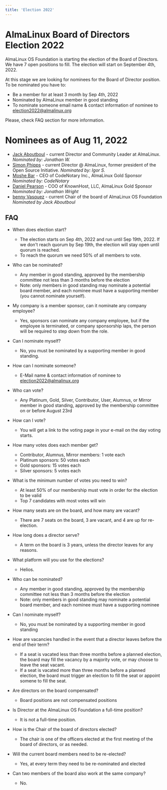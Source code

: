 ```yaml
---
title: 'Election 2022'
---
```

# AlmaLinux Board of Directors Election 2022

AlmaLinux OS Foundation is starting the election of the Board of Directors. We have 7 open positions to fill.
The election will start on September 4th, 2022.

At this stage we are looking for nominees for the Board of Director position. To be nominated you have to:
* Be a member for at least 3 month by Sep 4th, 2022
* Nominated by AlmaLinux member in good standing
* To nominate someone email name & contact information of nominee to election2022@almalinux.org

Please, check FAQ section for more information.

# Nominees as of Aug 11, 2022
* [Jack Aboutboul](https://www.linkedin.com/in/jackaboutboul/) - current Director and Community Leader at AlmaLinux. _Nominated by: Jonathan W._
* [Simon Phipps](https://en.wikipedia.org/wiki/Simon_Phipps_(programmer)) - current Director @ AlmaLinux, former president of the Open Source Initiative. _Nominated by: Igor S._
* [Moshe Bar](https://en.wikipedia.org/wiki/Moshe_Bar_(investor)) - CEO of CodeNotary Inc., AlmaLinux Gold Sponsor _Nominated by: CodeNotary_
* [Daniel Pearson](https://www.linkedin.com/in/daniel-pearson-b2559b60/) - COO of KnownHost, LLC, AlmaLinux Gold Sponsor _Nominated by: Jonathan Wright_
* [benny Vasquez](https://www.linkedin.com/in/bennyvasquez/) - current Chair of the board of AlmaLinux OS Foundation _Nominated by Jack Aboutboul_



## FAQ
* When does election start?
  * The election starts on Sep 4th, 2022 and run until Sep 19th, 2022. If we don't reach quorum by Sep 19th, the election will stay open until quorum is reached.
  * To reach the quorum we need 50% of all members to vote.

* Who can be nominated?
  * Any member in good standing, approved by the membership committee not less than 3 months before the election
  * Note: only members in good standing may nominate a potential board member, and each nominee must have a supporting member (you cannot nominate yourself).

* My company is a member sponsor, can it nominate any company employee?
  * Yes, sponsors can nominate any company employee, but if the employee is terminated, or company sponsorship laps, the person will be required to step down from the role.

* Can I nominate myself?
  * No, you must be nominated by a supporting member in good standing.

* How can I nominate someone?
  * E-Mail name & contact information of nominee to election2022@almalinux.org

* Who can vote?
  * Any Platinum, Gold, Silver, Contributor, User, Alumnus, or Mirror member in good standing, approved by the membership committee on or before August 23rd 

* How can I vote?
  * You will get a link to the voting page in your e-mail on the day voting starts.

* How many votes does each member get?
  * Contributor, Alumnus, Mirror members: 1 vote each 
  * Platinum sponsors: 50 votes each 
  * Gold sponsors: 15 votes each 
  * Silver sponsors: 5 votes each

* What is the minimum number of votes you need to win?
  * At least 50% of our membership must vote in order for the election to be valid
  * Top 7 candidates with most votes will win
  
* How many seats are on the board, and how many are vacant?
  * There are 7 seats on the board, 3 are vacant, and 4 are up for re-election.

* How long does a director serve?
  * A term on the board is 3 years, unless the director leaves for any reasons.

* What platform will you use for the elections?
  * Helios.

* Who can be nominated?
  * Any member in good standing, approved by the membership committee not less than 3 months before the election
  * Note: only members in good standing may nominate a potential board member, and each nominee must have a supporting nominee

* Can I nominate myself?
  * No, you must be nominated by a supporting member in good standing

* How are vacancies handled in the event that a director leaves before the end of their term?
  * If a seat is vacated less than three months before a planned election, the board may fill the vacancy by a majority vote, or may choose to leave the seat vacant. 
  * If a seat is vacated more than three months before a planned election, the board must trigger an election to fill the seat or appoint somene to fill the seat.

* Are directors on the board compensated?
  * Board positions are not compensated positions

* Is Director at the AlmaLinux OS Foundation a full-time position?
  * It is not a full-time position.

* How is the Chair of the board of directors elected?
  * The chair is one of the officers elected at the first meeting of the board of directors, or as needed.

* Will the current board members need to be re-elected?
  * Yes, at every term they need to be re-nominated and elected

* Can two members of the board also work at the same company?
  * No.
